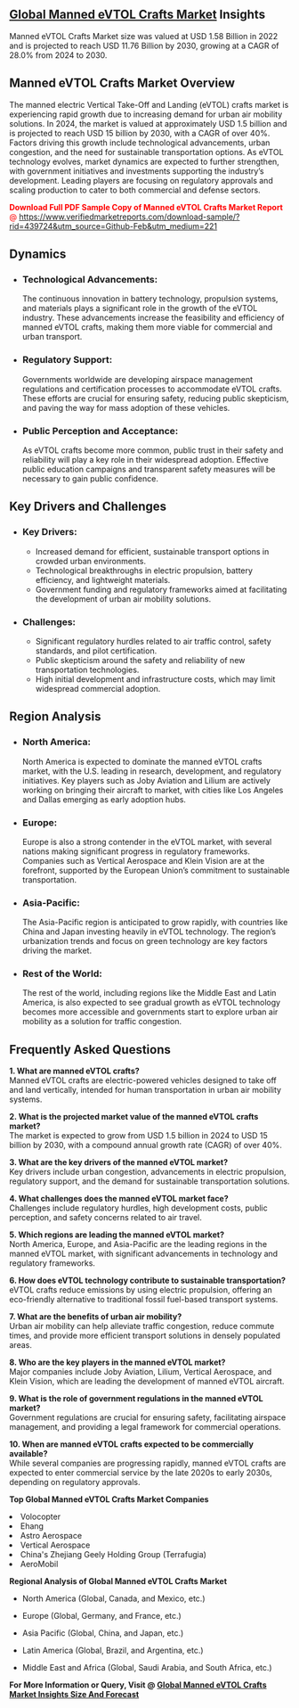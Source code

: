 <h2><a href="https://www.verifiedmarketreports.com/download-sample/?rid=439724&amp;utm_source=Github&amp;utm_medium=221" target="_blank">Global Manned eVTOL Crafts Market</a> Insights</h2><p>Manned eVTOL Crafts Market size was valued at USD 1.58 Billion in 2022 and is projected to reach USD 11.76 Billion by 2030, growing at a CAGR of 28.0% from 2024 to 2030.</p><p> <h2>Manned eVTOL Crafts Market Overview</h2> <p>The manned electric Vertical Take-Off and Landing (eVTOL) crafts market is experiencing rapid growth due to increasing demand for urban air mobility solutions. In 2024, the market is valued at approximately USD 1.5 billion and is projected to reach USD 15 billion by 2030, with a CAGR of over 40%. Factors driving this growth include technological advancements, urban congestion, and the need for sustainable transportation options. As eVTOL technology evolves, market dynamics are expected to further strengthen, with government initiatives and investments supporting the industry’s development. Leading players are focusing on regulatory approvals and scaling production to cater to both commercial and defense sectors.</p> <p><p><span class=""><span style="color: #ff0000;"><strong>Download Full PDF Sample Copy of Manned eVTOL Crafts Market Report</strong> @ </span><a href="https://www.verifiedmarketreports.com/download-sample/?rid=439724&amp;utm_source=Github-Feb&amp;utm_medium=221" target="_blank">https://www.verifiedmarketreports.com/download-sample/?rid=439724&amp;utm_source=Github-Feb&amp;utm_medium=221</a></span></p></p> <h2>Dynamics</h2> <ul> <li><h3>Technological Advancements:</h3> The continuous innovation in battery technology, propulsion systems, and materials plays a significant role in the growth of the eVTOL industry. These advancements increase the feasibility and efficiency of manned eVTOL crafts, making them more viable for commercial and urban transport.</li> <li><h3>Regulatory Support:</h3> Governments worldwide are developing airspace management regulations and certification processes to accommodate eVTOL crafts. These efforts are crucial for ensuring safety, reducing public skepticism, and paving the way for mass adoption of these vehicles.</li> <li><h3>Public Perception and Acceptance:</h3> As eVTOL crafts become more common, public trust in their safety and reliability will play a key role in their widespread adoption. Effective public education campaigns and transparent safety measures will be necessary to gain public confidence.</li> </ul> <h2>Key Drivers and Challenges</h2> <ul> <li><h3>Key Drivers:</h3> <ul> <li>Increased demand for efficient, sustainable transport options in crowded urban environments.</li> <li>Technological breakthroughs in electric propulsion, battery efficiency, and lightweight materials.</li> <li>Government funding and regulatory frameworks aimed at facilitating the development of urban air mobility solutions.</li> </ul> </li> <li><h3>Challenges:</h3> <ul> <li>Significant regulatory hurdles related to air traffic control, safety standards, and pilot certification.</li> <li>Public skepticism around the safety and reliability of new transportation technologies.</li> <li>High initial development and infrastructure costs, which may limit widespread commercial adoption.</li> </ul> </li> </ul> <h2>Region Analysis</h2> <ul> <li><h3>North America:</h3> North America is expected to dominate the manned eVTOL crafts market, with the U.S. leading in research, development, and regulatory initiatives. Key players such as Joby Aviation and Lilium are actively working on bringing their aircraft to market, with cities like Los Angeles and Dallas emerging as early adoption hubs.</li> <li><h3>Europe:</h3> Europe is also a strong contender in the eVTOL market, with several nations making significant progress in regulatory frameworks. Companies such as Vertical Aerospace and Klein Vision are at the forefront, supported by the European Union’s commitment to sustainable transportation.</li> <li><h3>Asia-Pacific:</h3> The Asia-Pacific region is anticipated to grow rapidly, with countries like China and Japan investing heavily in eVTOL technology. The region’s urbanization trends and focus on green technology are key factors driving the market.</li> <li><h3>Rest of the World:</h3> The rest of the world, including regions like the Middle East and Latin America, is also expected to see gradual growth as eVTOL technology becomes more accessible and governments start to explore urban air mobility as a solution for traffic congestion.</li> </ul> <h2>Frequently Asked Questions</h2> <p><strong>1. What are manned eVTOL crafts?</strong><br> Manned eVTOL crafts are electric-powered vehicles designed to take off and land vertically, intended for human transportation in urban air mobility systems.</p> <p><strong>2. What is the projected market value of the manned eVTOL crafts market?</strong><br> The market is expected to grow from USD 1.5 billion in 2024 to USD 15 billion by 2030, with a compound annual growth rate (CAGR) of over 40%.</p> <p><strong>3. What are the key drivers of the manned eVTOL market?</strong><br> Key drivers include urban congestion, advancements in electric propulsion, regulatory support, and the demand for sustainable transportation solutions.</p> <p><strong>4. What challenges does the manned eVTOL market face?</strong><br> Challenges include regulatory hurdles, high development costs, public perception, and safety concerns related to air travel.</p> <p><strong>5. Which regions are leading the manned eVTOL market?</strong><br> North America, Europe, and Asia-Pacific are the leading regions in the manned eVTOL market, with significant advancements in technology and regulatory frameworks.</p> <p><strong>6. How does eVTOL technology contribute to sustainable transportation?</strong><br> eVTOL crafts reduce emissions by using electric propulsion, offering an eco-friendly alternative to traditional fossil fuel-based transport systems.</p> <p><strong>7. What are the benefits of urban air mobility?</strong><br> Urban air mobility can help alleviate traffic congestion, reduce commute times, and provide more efficient transport solutions in densely populated areas.</p> <p><strong>8. Who are the key players in the manned eVTOL market?</strong><br> Major companies include Joby Aviation, Lilium, Vertical Aerospace, and Klein Vision, which are leading the development of manned eVTOL aircraft.</p> <p><strong>9. What is the role of government regulations in the manned eVTOL market?</strong><br> Government regulations are crucial for ensuring safety, facilitating airspace management, and providing a legal framework for commercial operations.</p> <p><strong>10. When are manned eVTOL crafts expected to be commercially available?</strong><br> While several companies are progressing rapidly, manned eVTOL crafts are expected to enter commercial service by the late 2020s to early 2030s, depending on regulatory approvals.</p> </p><p><strong>Top Global Manned eVTOL Crafts Market Companies</strong></p><div data-test-id=""><p><li>Volocopter</li><li> Ehang</li><li> Astro Aerospace</li><li> Vertical Aerospace</li><li> China's Zhejiang Geely Holding Group (Terrafugia)</li><li> AeroMobil</li></p><div><strong>Regional Analysis of&nbsp;Global Manned eVTOL Crafts Market</strong></div><ul><li dir="ltr"><p dir="ltr">North America&nbsp;(Global, Canada, and Mexico, etc.)</p></li><li dir="ltr"><p dir="ltr">Europe (Global, Germany, and France, etc.)</p></li><li dir="ltr"><p dir="ltr">Asia Pacific&nbsp;(Global, China, and Japan, etc.)</p></li><li dir="ltr"><p dir="ltr">Latin America&nbsp;(Global, Brazil, and Argentina, etc.)</p></li><li dir="ltr">Middle East and Africa&nbsp;(Global, Saudi Arabia, and South Africa, etc.)</li></ul><p><strong>For More Information or Query, Visit @&nbsp;</strong><strong><a href="https://www.verifiedmarketreports.com/product/manned-evtol-crafts-market/?utm_source=Github&amp;utm_medium=221" target="_blank">Global Manned eVTOL Crafts Market Insights Size And Forecast</a></strong></p></div>
